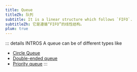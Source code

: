 ```yaml
---
title: Queue
titleZh: 队列
subtitle: It is a linear structure which follows `FIFO`.
subtitleZh: 它是遵循“FIFO”的线性结构。
plum: true
---
```


<SubNav module="structures" />

::: details INTROS
A queue can be of different types like

* [Circle Queue](/design/circle-queue)
* [Double-ended queue](/design/double-ended-queue)
* [Priority queue](/design/priority-queue)
:::

<ListQuestions module="structures" tag="queue" />
